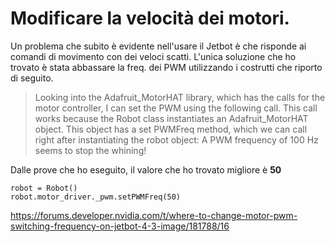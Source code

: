 # Modificare la velocità dei motori.

Un problema che subito è evidente nell'usare il Jetbot è che risponde ai comandi di movimento con dei veloci scatti.
L'unica soluzione che ho trovato è stata abbassare la freq. dei PWM utilizzando i costrutti che riporto di seguito.

>Looking into the Adafruit_MotorHAT library, which has the calls for the motor controller, I can set the PWM using the following call. 
>This call works because the Robot class instantiates an Adafruit_MotorHAT object. This object has a set PWMFreq method, which we can 
>call right after instantiating the robot object:
>A PWM frequency of 100 Hz seems to stop the whining!

Dalle prove che ho eseguito, il valore che ho trovato migliore è **50**

```
robot = Robot()
robot.motor_driver._pwm.setPWMFreq(50)
```


https://forums.developer.nvidia.com/t/where-to-change-motor-pwm-switching-frequency-on-jetbot-4-3-image/181788/16

